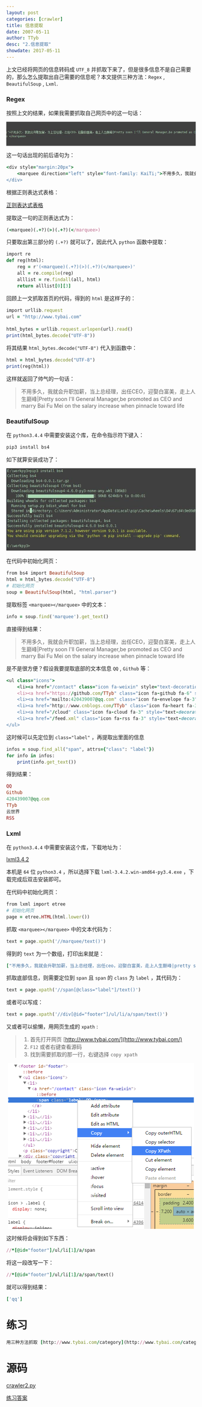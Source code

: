```yaml
---
layout: post
categories: [crawler]
title: 信息提取
date: 2007-05-11
author: TTyb
desc: "2.信息提取"
showdate: 2017-05-11
---
```


上文已经将网页的信息转码成 `UTF_8` 并抓取下来了，但是很多信息不是自己需要的，那么怎么提取出自己需要的信息呢？本文提供三种方法：`Regex` , `BeautifulSoup` , `Lxml`.

### Regex

按照上文的结果，如果我需要抓取自己网页中的这一句话：

<p style="text-align:center"><img  src="/img/crawler2/result1.jpg" class="img-responsive" style="display: block; margin-right: auto; margin-left: auto;"></p>

这一句话出现的前后语句为：

~~~ruby
<div style="margin:20px">
	<marquee direction="left" style="font-family: KaiTi;">不用多久，我就会升职加薪，当上总经理，出任CEO，迎娶白富美，走上人生巅峰|Pretty soon I'll General Manager,be promoted as CEO and marry Bai Fu Mei on the salary increase when pinnacle toward life </marquee>
</div>
~~~

根据正则表达式表格：

<a href="/img/crawler2/result2.png" target="_blank">正则表达式表格</a>

提取这一句的正则表达式为：

~~~ruby
(<marquee)(.+?)(>)(.+?)(</marquee>)
~~~

只要取出第三部分的 `(.+?)` 就可以了，因此代入 `python` 函数中提取：

~~~ruby
import re
def reg(html):
    reg = r'(<marquee)(.+?)(>)(.+?)(</marquee>)'
    all = re.compile(reg)
    alllist = re.findall(all, html)
    return alllist[0][3]
~~~

回顾上一文抓取首页的代码，得到的 `html` 是这样子的：

~~~ruby
import urllib.request
url = "http://www.tybai.com"

html_bytes = urllib.request.urlopen(url).read()
print(html_bytes.decode("UTF-8"))
~~~

将其结果 `html_bytes.decode("UTF-8")` 代入到函数中：

~~~ruby
html = html_bytes.decode("UTF-8")
print(reg(html))
~~~

这样就返回了帅气的一句话：

> 不用多久，我就会升职加薪，当上总经理，出任CEO，迎娶白富美，走上人生巅峰|Pretty soon I'll General Manager,be promoted as CEO and marry Bai Fu Mei on the salary increase when pinnacle toward life

### BeautifulSoup

在 `python3.4.4` 中需要安装这个库，在命令指示符下键入：

~~~ruby
pip3 install bs4
~~~

如下就算安装成功了：

<span style="text-align:center"><img  src="/img/crawler2/result3.jpg"/></span>

在代码中初始化网页：

~~~ruby
from bs4 import BeautifulSoup
html = html_bytes.decode("UTF-8")
# 初始化网页
soup = BeautifulSoup(html, "html.parser")
~~~

提取标签 `<marquee></marquee>` 中的文本：

~~~ruby
info = soup.find('marquee').get_text()
~~~

直接得到结果：

> 不用多久，我就会升职加薪，当上总经理，出任CEO，迎娶白富美，走上人生巅峰|Pretty soon I'll General Manager,be promoted as CEO and marry Bai Fu Mei on the salary increase when pinnacle toward life

是不是很方便？假设我要提取底部的文本信息 `QQ` , `Github` 等：

~~~ruby
<ul class="icons">
	<li><a href="/contact" class="icon fa-weixin" style="text-decoration: none;"><span class="label">QQ</span></a></li>
	<li><a href="https://github.com/TTyb" class="icon fa-github fa-6" style="text-decoration: none;"><span class="label">Github</span></a></li>
	<li><a href="mailto:420439007@qq.com" class="icon fa-envelope fa-3" style="text-decoration: none;"><span class="label">420439007@qq.com</span></a></li>
	<li><a href="http://www.cnblogs.com/TTyb" class="icon fa-heart fa-3" style="text-decoration: none;"><span class="label">TTyb</span></a></li>
	<li><a href="/cloud" class="icon fa-cloud fa-3" style="text-decoration: none;"><span class="label">云世界</span></a></li>
	<li><a href="/feed.xml" class="icon fa-rss fa-3" style="text-decoration: none;"><span class="label">RSS</span></a></li>
</ul>
~~~

这时候可以先定位到 `class="label"` ，再提取出里面的信息

~~~ruby
infos = soup.find_all("span", attrs={"class": "label"})
for info in infos:
    print(info.get_text())
~~~

得到结果：

~~~ruby
QQ
Github
420439007@qq.com
TTyb
云世界
RSS
~~~

### Lxml

在 `python3.4.4` 中需要安装这个库，下载地址为：

[lxml3.4.2](https://pypi.python.org/pypi/lxml/3.4.2)

本机是 `64` 位 `python3.4` ，所以选择下载 `lxml-3.4.2.win-amd64-py3.4.exe` ，下载完成后双击安装即可。

在代码中初始化网页：

~~~ruby
from lxml import etree
# 初始化网页
page = etree.HTML(html.lower())
~~~

抓取 `<marquee></marquee>` 中的文本代码为：

~~~ruby
text = page.xpath('//marquee/text()')
~~~

得到的 `text` 为一个数组，打印出来就是：

~~~ruby
["不用多久，我就会升职加薪，当上总经理，出任ceo，迎娶白富美，走上人生巅峰|pretty soon i'll general manager,be promoted as ceo and marry bai fu mei on the salary increase when pinnacle toward life "]
~~~

抓取底部信息，则需要定位到 `span` 且 `span` 的 `class` 为 `label` ，其代码为：

~~~ruby
text = page.xpath('//span[@class="label"]/text()')
~~~

或者可以写成：

~~~ruby
text = page.xpath('//div[@id="footer"]/ul/li/a/span/text()')
~~~

又或者可以偷懒，用网页生成的 `xpath` :

>1. 首先打开网页 [http://www.tybai.com/](http://www.tybai.com/)
>2. `F12` 或者右键查看源码
>3. 找到需要抓取的那一行，右键选择 `copy xpath`

<p style="text-align:center"><img  src="/img/crawler2/result4.png" class="img-responsive" style="display: block; margin-right: auto; margin-left: auto;"></p>

这时候将会得到如下东西：

~~~ruby
//*[@id="footer"]/ul/li[1]/a/span
~~~

将这一段改写一下：

~~~ruby
//*[@id="footer"]/ul/li[1]/a/span/text()
~~~

就可以得到结果：

~~~ruby
['qq']
~~~

# 练习

~~~ruby
用三种方法抓取 [http://www.tybai.com/category](http://www.tybai.com/category) 中的所有文章的标题 ，看一下哪一种方法快且精准
~~~

# 源码

<a href="/code/crawler2/crawler2.py" target="_blank">crawler2.py</a>

<a href="/code/crawler2/answer.py" target="_blank">练习答案</a>
